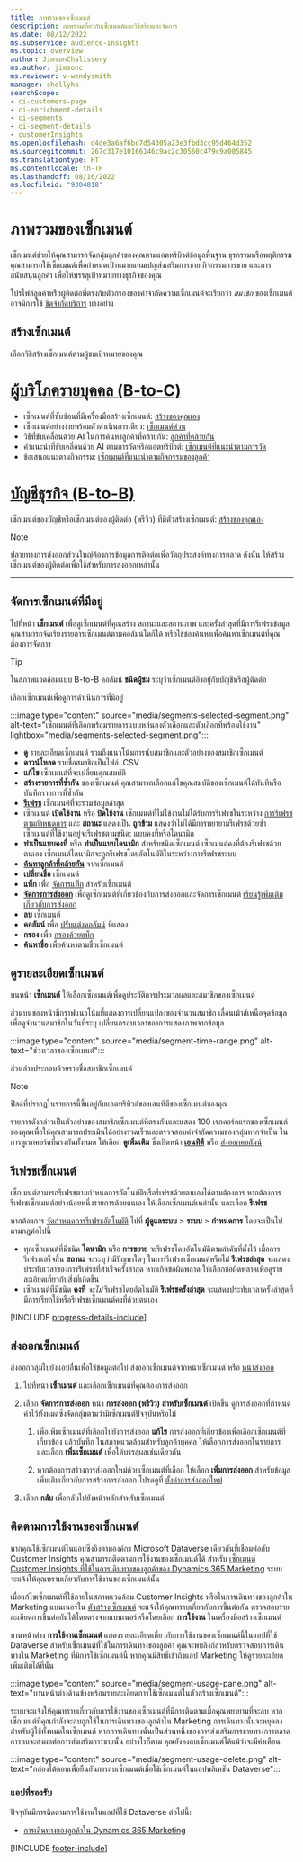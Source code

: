 ```yaml
---
title: ภาพรวมของเซ็กเมนต์
description: ภาพรวมเกี่ยวกับเซ็กเมนต์และวิธีสร้างและจัดการ
ms.date: 08/12/2022
ms.subservice: audience-insights
ms.topic: overview
author: JimsonChalissery
ms.author: jimsonc
ms.reviewer: v-wendysmith
manager: shellyha
searchScope:
- ci-customers-page
- ci-enrichment-details
- ci-segments
- ci-segment-details
- customerInsights
ms.openlocfilehash: d4de3a6af6bc7d54305a23e3fbd3cc95d464d352
ms.sourcegitcommit: 267c317e10166146c9ac2c30560c479c9a005845
ms.translationtype: HT
ms.contentlocale: th-TH
ms.lasthandoff: 08/16/2022
ms.locfileid: "9304818"
---
```

# <a name="segments-overview"></a>ภาพรวมของเซ็กเมนต์

เซ็กเมนต์ช่วยให้คุณสามารถจัดกลุ่มลูกค้าของคุณตามแอตทริบิวต์ข้อมูลพื้นฐาน ธุรกรรมหรือพฤติกรรม คุณสามารถใช้เซ็กเมนต์เพื่อกำหนดเป้าหมายแคมเปญส่งเสริมการขาย กิจกรรมการขาย และการสนับสนุนลูกค้า เพื่อให้บรรลุเป้าหมายทางธุรกิจของคุณ

โปรไฟล์ลูกค้าหรือผู้ติดต่อที่ตรงกับตัวกรองของคำจำกัดความเซ็กเมนต์จะเรียกว่า *สมาชิก* ของเซ็กเมนต์ อาจมีการใช้ [ขีดจำกัดบริการ](/dynamics365/customer-insights/service-limits) บางอย่าง

## <a name="create-a-segment"></a>สร้างเซ็กเมนต์

เลือกวิธีสร้างเซ็กเมนต์ตามผู้ชมเป้าหมายของคุณ

# <a name="individual-consumers-b-to-c"></a>[ผู้บริโภครายบุคคล (B-to-C)](#tab/b2c)

- เซ็กเมนต์ที่ซับซ้อนที่มีเครื่องมือสร้างเซ็กเมนต์: [สร้างของคุณเอง](segment-builder.md)
- เซ็กเมนต์อย่างง่ายพร้อมตัวดำเนินการเดียว: [เซ็กเมนต์ด่วน](segment-quick.md)
- วิธีที่ขับเคลื่อนด้วย AI ในการค้นหาลูกค้าที่คล้ายกัน: [ลูกค้าที่คล้ายกัน](find-similar-customer-segments.md)
- คำแนะนำที่ขับเคลื่อนด้วย AI ตามการวัดหรือแอตทริบิวต์: [เซ็กเมนต์ที่แนะนำตามการวัด](suggested-segments.md)
- ข้อเสนอแนะตามกิจกรรม: [เซ็กเมนต์ที่แนะนำตามกิจกรรมของลูกค้า](suggested-segments-activity.md)

# <a name="business-accounts-b-to-b"></a>[บัญชีธุรกิจ (B-to-B)](#tab/b2b)

เซ็กเมนต์ของบัญชีหรือเซ็กเมนต์ของผู้ติดต่อ (พรีวิว) ที่มีตัวสร้างเซ็กเมนต์: [สร้างของคุณเอง](segment-builder.md)

> [!NOTE]
> ปลายทางการส่งออกส่วนใหญ่ต้องการข้อมูลการติดต่อเพื่อวัตถุประสงค์ทางการตลาด ดังนั้น ให้สร้างเซ็กเมนต์ของผู้ติดต่อเพื่อใช้สำหรับการส่งออกเหล่านั้น

---

## <a name="manage-existing-segments"></a>จัดการเซ็กเมนต์ที่มีอยู่

ไปที่หน้า **เซ็กเมนต์** เพื่อดูเซ็กเมนต์ที่คุณสร้าง สถานะและสถานภาพ และครั้งล่าสุดที่มีการรีเฟรชข้อมูล คุณสามารถจัดเรียงรายการเซ็กเมนต์ตามคอลัมน์ใดก็ได้ หรือใช้ช่องค้นหาเพื่อค้นหาเซ็กเมนต์ที่คุณต้องการจัดการ

> [!TIP]
> ในสภาพแวดล้อมแบบ B-to-B คอลัมน์ **ชนิดผู้ชม** ระบุว่าเซ็กเมนต์อิงอยู่กับบัญชีหรือผู้ติดต่อ

เลือกเซ็กเมนต์เพื่อดูการดำเนินการที่มีอยู่

:::image type="content" source="media/segments-selected-segment.png" alt-text="เซ็กเมนต์ที่เลือกพร้อมรายการแบบหล่นลงตัวเลือกและตัวเลือกที่พร้อมใช้งาน" lightbox="media/segments-selected-segment.png":::

- [**ดู**](#view-segment-details) รายละเอียดเซ็กเมนต์ รวมถึงแนวโน้มการนับสมาชิกและตัวอย่างของสมาชิกเซ็กเมนต์
- **ดาวน์โหลด** รายชื่อสมาชิกเป็นไฟล์ .CSV
- **แก้ไข** เซ็กเมนต์ที่จะเปลี่ยนคุณสมบัติ
- **สร้างรายการที่ซ้ำกัน** ของเซ็กเมนต์ คุณสามารถเลือกแก้ไขคุณสมบัติของเซ็กเมนต์ได้ทันทีหรือบันทึกรายการที่ซ้ำกัน
- [**รีเฟรช**](#refresh-segments) เซ็กเมนต์ที่จะรวมข้อมูลล่าสุด
- เซ็กเมนต์ **เปิดใช้งาน** หรือ **ปิดใช้งาน** เซ็กเมนต์ที่ไม่ใช้งานไม่ได้รับการรีเฟรชในระหว่าง [การรีเฟรชตามกำหนดการ](schedule-refresh.md) และ **สถานะ** แสดงเป็น **ถูกข้าม** แสดงว่าไม่ได้มีการพยายามรีเฟรชด้วยซ้ำ เซ็กเมนต์ที่ใช้งานอยู่จะรีเฟรชตามชนิด: แบบคงที่หรือไดนามิก
- **ทำเป็นแบบคงที่** หรือ **ทำเป็นแบบไดนามิก** สำหรับชนิดเซ็กเมนต์ เซ็กเมนต์คงที่ต้องรีเฟรชด้วยตนเอง เซ็กเมนต์ไดนามิกจะถูกรีเฟรชโดยอัตโนมัติในระหว่างการรีเฟรชระบบ
- [**ค้นหาลูกค้าที่คล้ายกัน**](find-similar-customer-segments.md) จากเซ็กเมนต์
- **เปลี่ยนชื่อ** เซ็กเมนต์
- **แท็ก** เพื่อ [จัดการแท็ก](work-with-tags-columns.md#manage-tags) สำหรับเซ็กเมนต์
- [**จัดการการส่งออก**](#export-segments) เพื่อดูเซ็กเมนต์ที่เกี่ยวข้องกับการส่งออกและจัดการเซ็กเมนต์ [เรียนรู้เพิ่มเติมเกี่ยวกับการส่งออก](export-destinations.md)
- **ลบ** เซ็กเมนต์
- **คอลัมน์** เพื่อ [ปรับแต่งคอลัมน์](work-with-tags-columns.md#customize-columns) ที่แสดง
- **กรอง** เพื่อ [กรองด้วยแท็ก](work-with-tags-columns.md#filter-on-tags)
- **ค้นหาชื่อ** เพื่อค้นหาตามชื่อเซ็กเมนต์

## <a name="view-segment-details"></a>ดูรายละเอียดเซ็กเมนต์

บนหน้า **เซ็กเมนต์** ให้เลือกเซ็กเมนต์เพื่อดูประวัติการประมวลผลและสมาชิกของเซ็กเมนต์

ส่วนบนของหน้ามีกราฟแนวโน้มที่แสดงการเปลี่ยนแปลงของจำนวนสมาชิก เลื่อนเม้าส์เหนือจุดข้อมูลเพื่อดูจำนวนสมาชิกในวันที่ระบุ เปลี่ยนกรอบเวลาของการแสดงภาพจากข้อมูล

:::image type="content" source="media/segment-time-range.png" alt-text="ช่วงเวลาของเซ็กเมนต์":::

ส่วนล่างประกอบด้วยรายชื่อสมาชิกเซ็กเมนต์

> [!NOTE]
> ฟิลด์ที่ปรากฏในรายการนี้ขึ้นอยู่กับแอตทริบิวต์ของเอนทิตีของเซ็กเมนต์ของคุณ
>
> รายการดังกล่าวเป็นตัวอย่างของสมาชิกเซ็กเมนต์ที่ตรงกันและแสดง 100 เรกคอร์ดแรกของเซ็กเมนต์ของคุณเพื่อให้คุณสามารถประเมินได้อย่างรวดเร็วและตรวจสอบคำจำกัดความของกลุ่มหากจำเป็น ในการดูเรกคอร์ดที่ตรงกันทั้งหมด ให้เลือก **ดูเพิ่มเติม** ซึ่งเปิดหน้า [**เอนทิตี**](entities.md) หรือ [ส่งออกคอลัมน์](export-destinations.md)

## <a name="refresh-segments"></a>รีเฟรชเซ็กเมนต์

เซ็กเมนต์สามารถรีเฟรชตามกำหนดการอัตโนมัติหรือรีเฟรชด้วยตนเองได้ตามต้องการ หากต้องการรีเฟรชเซ็กเมนต์อย่างน้อยหนึ่งรายการด้วยตนเอง ให้เลือกเซ็กเมนต์เหล่านั้น และเลือก **รีเฟรช**

หากต้องการ [จัดกำหนดการรีเฟรชอัตโนมัติ](schedule-refresh.md) ไปที่ **ผู้ดูแลระบบ** > **ระบบ** > **กำหนดการ** โดยจะเป็นไปตามกฎต่อไปนี้

- ทุกเซ็กเมนต์ที่มีชนิด **ไดนามิก** หรือ **การขยาย** จะรีเฟรชโดยอัตโนมัติตามลำดับที่ตั้งไว้ เมื่อการรีเฟรชเสร็จสิ้น **สถานะ** จะระบุว่ามีปัญหาใดๆ ในการรีเฟรชเซ็กเมนต์หรือไม่ **รีเฟรชล่าสุด** จะแสดงประทับเวลาของการรีเฟรชที่สำเร็จครั้งล่าสุด หากเกิดข้อผิดพลาด ให้เลือกข้อผิดพลาดเพื่อดูรายละเอียดเกี่ยวกับสิ่งที่เกิดขึ้น
- เซ็กเมนต์ที่มีชนิด **คงที่** *จะไม่* รีเฟรชโดยอัตโนมัติ **รีเฟรชครั้งล่าสุด** จะแสดงประทับเวลาครั้งล่าสุดที่มีการเรียกใช้หรือรีเฟรชเซ็กเมนต์คงที่ด้วยตนเอง

[!INCLUDE [progress-details-include](includes/progress-details-pane.md)]

## <a name="export-segments"></a>ส่งออกเซ็กเมนต์

ส่งออกกลุ่มไปยังแอปอื่นเพื่อใช้ข้อมูลต่อไป ส่งออกเซ็กเมนต์จากหน้าเซ็กเมนต์ หรือ [หน้าส่งออก](export-destinations.md)

1. ไปที่หน้า **เซ็กเมนต์** และเลือกเซ็กเมนต์ที่คุณต้องการส่งออก

1. เลือก **จัดการการส่งออก** หน้า **การส่งออก (พรีวิว) สำหรับเซ็กเมนต์** เปิดขึ้น ดูการส่งออกที่กำหนดค่าไว้ทั้งหมดซึ่งจัดกลุ่มตามว่ามีเซ็กเมนต์ปัจจุบันหรือไม่

   1. เพื่อเพิ่มเซ็กเมนต์ที่เลือกไปยังการส่งออก **แก้ไข** การส่งออกที่เกี่ยวข้องเพื่อเลือกเซ็กเมนต์ที่เกี่ยวข้อง แล้วบันทึก ในสภาพแวดล้อมสำหรับลูกค้าบุคคล ให้เลือกการส่งออกในรายการ และเลือก **เพิ่มเซ็กเมนต์** เพื่อให้บรรลุผลเช่นเดียวกัน

   1. หากต้องการสร้างการส่งออกใหม่ด้วยเซ็กเมนต์ที่เลือก ให้เลือก **เพิ่มการส่งออก** สำหรับข้อมูลเพิ่มเติมเกี่ยวกับการสร้างการส่งออก โปรดดูที่ [ตั้งค่าการส่งออกใหม่](export-destinations.md#set-up-a-new-export)

1. เลือก **กลับ** เพื่อกลับไปยังหน้าหลักสำหรับเซ็กเมนต์

## <a name="track-usage-of-a-segment"></a>ติดตามการใช้งานของเซ็กเมนต์

หากคุณใช้เซ็กเมนต์ในแอปซึ่งอิงตามองค์กร Microsoft Dataverse เดียวกันที่เชื่อมต่อกับ Customer Insights คุณสามารถติดตามการใช้งานของเซ็กเมนต์ได้ สำหรับ [เซ็กเมนต์ Customer Insights ที่ใช้ในการเดินทางของลูกค้าของ Dynamics 365 Marketing](/dynamics365/marketing/real-time-marketing-ci-profile) ระบบจะแจ้งให้คุณทราบเกี่ยวกับการใช้งานของเซ็กเมนต์นั้น

เมื่อแก้ไขเซ็กเมนต์ที่ใช้ภายในสภาพแวดล้อม Customer Insights หรือในการเดินทางของลูกค้าใน Marketing แบนเนอร์ใน [ตัวสร้างเซ็กเมนต์](segment-builder.md) จะแจ้งให้คุณทราบเกี่ยวกับการขึ้นต่อกัน ตรวจสอบรายละเอียดการขึ้นต่อกันได้โดยตรงจากแบนเนอร์หรือโดยเลือก **การใช้งาน** ในเครื่องมือสร้างเซ็กเมนต์

บานหน้าต่าง **การใช้งานเซ็กเมนต์** แสดงรายละเอียดเกี่ยวกับการใช้งานของเซ็กเมนต์นี้ในแอปที่ใช้ Dataverse สำหรับเซ็กเมนต์ที่ใช้ในการเดินทางของลูกค้า คุณจะพบลิงก์สำหรับตรวจสอบการเดินทางใน Marketing ที่มีการใช้เซ็กเมนต์นี้ หากคุณมีสิทธิ์เข้าถึงแอป Marketing ให้ดูรายละเอียดเพิ่มเติมได้ที่นั่น

:::image type="content" source="media/segment-usage-pane.png" alt-text="บานหน้าต่างด้านข้างพร้อมรายละเอียดการใช้เซ็กเมนต์ในตัวสร้างเซ็กเมนต์":::

ระบบจะแจ้งให้คุณทราบเกี่ยวกับการใช้งานของเซ็กเมนต์ที่มีการติดตามเมื่อคุณพยายามที่จะลบ หากเซ็กเมนต์ที่คุณกำลังจะลบถูกใช้ในการเดินทางของลูกค้าใน Marketing การเดินทางนั้นจะหยุดลงสำหรับผู้ใช้ทั้งหมดในเซ็กเมนต์ หากการเดินทางนั้นเป็นส่วนหนึ่งของการส่งเสริมการขายทางการตลาด การลบจะส่งผลต่อการส่งเสริมการขายนั้น อย่างไรก็ตาม คุณยังคงลบเซ็กเมนต์ได้แม้ว่าจะมีคำเตือน

:::image type="content" source="media/segment-usage-delete.png" alt-text="กล่องโต้ตอบเพื่อยืนยันการลบเซ็กเมนต์เมื่อใช้เซ็กเมนต์ในแอปพลิเคชัน Dataverse":::

### <a name="supported-apps"></a>แอปที่รองรับ

ปัจจุบันมีการติดตามการใช้งานในแอปที่ใช้ Dataverse ต่อไปนี้:

- [การเดินทางของลูกค้าใน Dynamics 365 Marketing](/dynamics365/marketing/real-time-marketing-ci-profile)

[!INCLUDE [footer-include](includes/footer-banner.md)]
